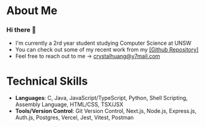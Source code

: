 # About Me
### Hi there :wave:	
- I'm currently a 2rd year student studying Computer Science at UNSW
- You can check out some of my recent work from my [[Github Repository]](https://github.com/crystal-xz-huang)
- Feel free to reach out to me -> crystalhuang@y7mail.com


# Technical Skills
- **Languages**: C, Java, JavaScript/TypeScript, Python, Shell Scripting, Assembly Language, HTML/CSS, TSX/JSX
- **Tools/Version Control**: Git Version Control, Next.js, Node.js, Express.js, Auth.js, Postgres, Vercel, Jest, Vitest, Postman

